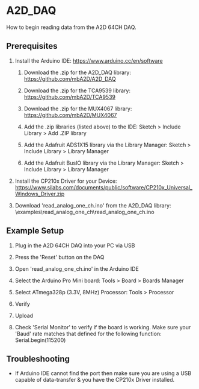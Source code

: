 # A2D_DAQ

How to begin reading data from the A2D 64CH DAQ.

## Prerequisites

1. Install the Arduino IDE: https://www.arduino.cc/en/software

   1. Download the .zip for the A2D_DAQ library: https://github.com/mbA2D/A2D_DAQ

   2. Download the .zip for the TCA9539 library: https://github.com/mbA2D/TCA9539

   3. Download the .zip for the MUX4067 library: https://github.com/mbA2D/MUX4067

   4. Add the .zip libraries (listed above) to the IDE: Sketch > Include Library > Add .ZIP library

   5. Add the Adafruit ADS1X15 library via the Library Manager: Sketch > Include Library > Library Manager

   6. Add the Adafruit BusIO library via the Library Manager: Sketch > Include Library > Library Manager

2. Install the CP210x Driver for your Device: https://www.silabs.com/documents/public/software/CP210x_Universal_Windows_Driver.zip

3. Download 'read_analog_one_ch.ino' from the A2D_DAQ library: \examples\read_analog_one_ch\read_analog_one_ch.ino

## Example Setup

1. Plug in the A2D 64CH DAQ into your PC via USB

2. Press the 'Reset' button on the DAQ

3. Open 'read_analog_one_ch.ino' in the Arduino IDE

4. Select the Arduino Pro Mini board: Tools > Board > Boards Manager

5. Select ATmega328p (3.3V, 8MHz) Processor: Tools > Processor

6. Verify

7. Upload

8. Check 'Serial Monitor' to verify if the board is working. Make sure your 'Baud' rate matches that defined for the following function: Serial.begin(115200)

## Troubleshooting

- If Arduino IDE cannot find the port then make sure you are using a USB capable of data-transfer & you have the CP210x Driver installed.
